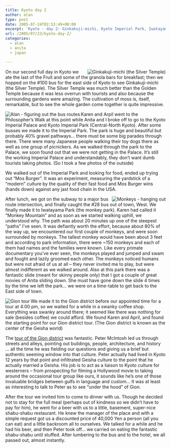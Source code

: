```yaml
---
title: Kyoto day 2
author: alan
type: post
date: 2005-07-24T02:53:49+00:00
excerpt: 'Kyoto - day 2: Ginkakuji-michi, Kyoto Imperial Park, Iwatayama Park (Monkey Mountain), Gion district tour with Peter McIntosh, and shabu-shabu for dinner.'
url: /2005/07/23/kyoto-day-2/
categories:
  - alan
  - anita
  - japan

---
```

[<img src="https://zeroasterisk.com/photos/albums/Japan2005-Kyoto/DSC00999.thumb.jpg" alt="Ginkakuji-michi (the Silver Temple)" align="right" />][1] On our second full day in Kyoto we ate the last of the Fruit and some of the granola bars for breakfast; then we hopped on the #100 bus for the east side of Kyoto to see Ginkakuji-michi (the Silver Temple). The Silver Temple was much better than the Golden Temple because it was less overrun with tourists and also because the surrounding gardens were amazing. The cultivation of moss is, itself, remarkable, but to see the whole garden come together is quite impressive.

[<img src="https://zeroasterisk.com/photos/albums/Japan2005-Kyoto/DSC01004.thumb.jpg" alt="Alan - figuring out the bus routes" align="left" />][2] Karen and Arpil went to the Philosopher’s Walk at this point while Anita and I broke off to go to the Kyoto Imperial Palace and Kyoto Imperial Park (Central-North Kyoto). After some busses we made it to the Imperial Park. The park is huge and beautiful but probably 40% gravel pathways… there must be some big parades through there. There were many Japanese people walking their toy dogs there as well as one group of picnickers. As we walked through the park to the Palace, we soon found out that we were not getting in the Palace. It’s still the working Imperial Palace and understandably, they don’t want dumb tourists taking photos. (So I took a few photos of the outside)

We walked out of the Imperial Park and looking for food, ended up trying out “Mos Burger”. It was an experiment, measuring the yardstick of a “modern” culture by the quality of their fast food and Mos Burger wins (hands down) against any jast food chain in the USA.

[<img src="https://zeroasterisk.com/photos/albums/Japan2005-Kyoto/DSC01065.thumb.jpg" alt="Monkeys - hanging out" align="right" />][3] After lunch, we got on the subway to a major bus route intersection, and finally caught the #28 bus out of town, West. We finally made it to Iwatayama Park (the monkey park). Karen had called it “Monkey Mountain” and as soon as we started walking uphill, we understood why. The path was about 20 minutes up one of the steepest “paths” I’ve seen. It was defiantly worth the effort, because about 80% of the way up, we encountered our first couple of monkeys, and were soon surrounded by monkeys. The tallest monkey would have been about 3 feet and according to park information, there were ~150 monkeys and each of them had names and the families were known. Like every primate documentary you’ve ever seen, the monkeys played and jumped and swam and fought and lazily groomed each other. The monkeys noticed humans but were not afraid of us at all – they never invited me to play, but were almost indifferent as we walked around. Also at this park there was a fantastic slide (meant for skinny people only) that I got a couple of great movies of Anita sliding down. She must have gone down the slide 4 times by the time we left the park… we were on a time-table to get back to the East side of town.

[<img src="https://zeroasterisk.com/photos/albums/Japan2005-Kyoto/DSC01090.thumb.jpg" alt="Gion tour" align="left" />][4] We made it to the Gion district before our appointed time for a tour at 4:00 pm, so we waited for a while in a swanky coffee shop. Everything was swanky around there; it seemed like there was nothing for sale (besides coffee) we could afford. We found Karen and April, and found the starting point for our Gion district tour. (The Gion district is known as the center of the Geisha world)

The [tour of the Gion district][5] was fantastic. Peter McIntosh led us through streets and alleys, pointing out buildings, people, architecture, and history … all the time he was fielding our questions and giving us a brief but authentic seeming window into that culture. Peter actually had lived in Kyoto 12 years by that point and infiltrated Geisha culture to the point that he actually married a Geisha. His job is to act as a liaison to Kyoto culture for westerners – from prospecting for filming a Hollywood movie to taking around the occasional tour group like ours, it sounds like he’s one of those invaluable bridges between gulfs in language and custom… It was at least as interesting to talk to Peter as to see “under the hood” of Gion.

After the tour we invited him to come to dinner with us. Though he decided not to stay for the full meal (perhaps out of kindness so we didn’t have to pay for him), he went for a beer with us to a little, basement, super-nice shabu-shabu restaurant. He knew the manager of the place and with a simple request got us a discounted price of 40,000 Yen a person (all you can eat) and a little backroom all to ourselves. We talked for a while and he had his beer, and then Peter took off… we carried on eating the fantastic shabu-shabu until stuffed. After lumbering to the bus and to the hotel, we all passed out, almost instantly.


 [1]: https://zeroasterisk.com/photos/view_photo.php?set_albumName=Japan2005-Kyoto&id=DSC00999
 [2]: https://zeroasterisk.com/photos/view_photo.php?set_albumName=Japan2005-Kyoto&id=DSC01004
 [3]: https://zeroasterisk.com/photos/view_photo.php?set_albumName=Japan2005-Kyoto&id=DSC01065
 [4]: https://zeroasterisk.com/photos/view_photo.php?set_albumName=Japan2005-Kyoto&id=DSC01090
 [5]: http://japaneseguesthouses.com/geisha/
